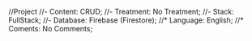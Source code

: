 //Project
//- Content:    CRUD;
//- Treatment:  No Treatment;
//- Stack:      FullStack;
//- Database:   Firebase (Firestore);
//* Language:   English;
//* Coments:    No Comments;
